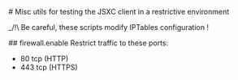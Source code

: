 # Misc utils for testing the JSXC client in a restrictive environment

_/!\ Be careful, these scripts modify IPTables configuration !

## firewall.enable
Restrict traffic to these ports:
* 80 tcp (HTTP)
* 443 tcp (HTTPS)

